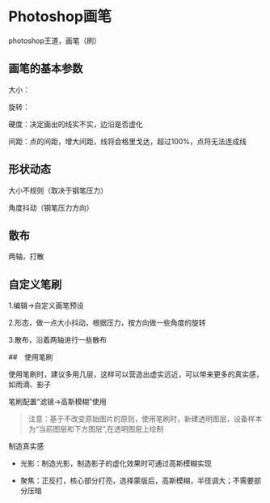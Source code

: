 # Photoshop画笔

photoshop王道，画笔（刷）

## 画笔的基本参数

大小：

旋转：

硬度：决定画出的线实不实，边沿是否虚化

间距：点的间距，增大间距，线将会格里戈达，超过100%，点将无法连成线



## 形状动态

大小不规则（取决于钢笔压力）

角度抖动（钢笔压力方向）

## 散布

两轴，打散

## 自定义笔刷

1.编辑→自定义画笔预设

2.形态，做一点大小抖动，根据压力，按方向做一些角度的旋转

3.散布，沿着两轴进行一些散布

##　使用笔刷

使用笔刷时，建议多用几层，这样可以营造出虚实远近，可以带来更多的真实感，如雨滴、影子

笔刷配置“滤镜→高斯模糊”使用

> 注意：基于不改变原始图片的原则，使用笔刷时，新建透明图层，设备样本为“当前图层和下方图层”,在透明图层上绘制



制造真实感

- 光影：制造光影，制造影子的虚化效果时可通过高斯模糊实现

- 聚焦：正反打，核心部分打亮，选择蒙版后，高斯模糊，半径调大；不需要部分压暗

